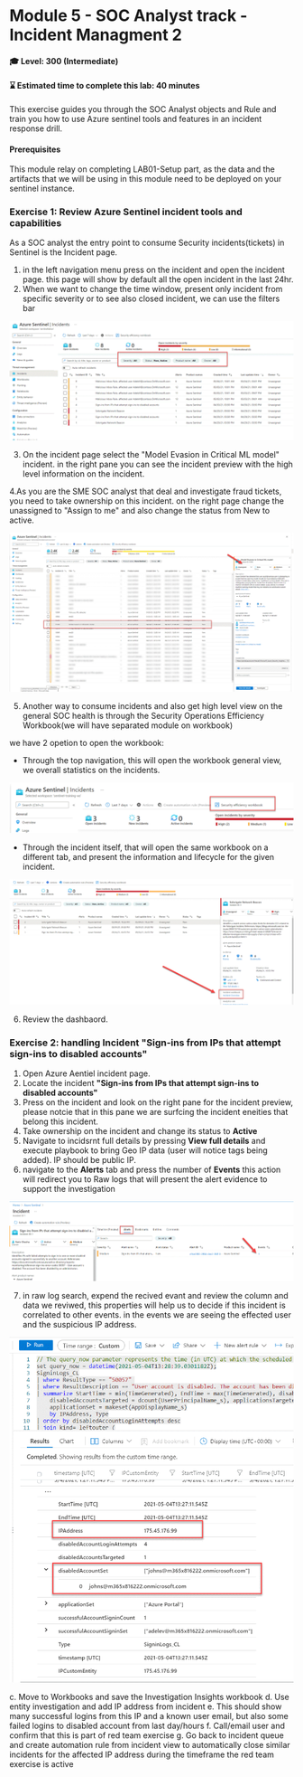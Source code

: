 # Module 5 - SOC Analyst track - Incident Managment 2 

#### 🎓 Level: 300 (Intermediate)
#### ⌛ Estimated time to complete this lab: 40 minutes

This exercise guides you through the SOC Analyst objects and Rule and train you how to use Azure sentinel tools and features in an incident response drill.

#### Prerequisites
This module relay on completing LAB01-Setup part, as the data and the artifacts that we will be using in this module need to be deployed on your sentinel instance.

### Exercise 1: Review Azure Sentinel incident tools and capabilities
As a SOC analyst the entry point to consume Security incidents(tickets) in Sentinel is the Incident page.
1.  in the left navigation menu press on the incident and open the incident page.
this page will show by default all the open incident in the last 24hr.
2. When we want to change the time window, present only incident from specific severity or to see also closed incident, we can use the filters bar


![Select Microsoft incident creation rule](../Images/m5-incident-filter.gif?raw=true)

3. On the incident page select the "Model Evasion in Critical ML model" incident.
in the right pane you can see the incident preview with the high level information on the incident. 

4.As you are the SME SOC analyst that deal and investigate fraud tickets, you need to take ownership on this incident.
on the right page change the unassigned to "Assign to me" and also change the status from New to active.
 
![Select Microsoft incident creation rule](../Images/m5-assigen_ticket.gif?raw=true)

5. Another way to consume incidents and also get high level view on the general SOC health is through the Security Operations Efficiency Workbook(we will have separated module on workbook)

we have 2 opetion to open the workbook:

- Through the top navigation, this will open the workbook general view, we overall statistics on the incidents.

![Select Microsoft incident creation rule](../Images/m5-SecurityOperationsEfficiency.gif?raw=true)

- Through the incident itself, that will open the same workbook on a different tab, and present the information and lifecycle for the given incident. 

![Select Microsoft incident creation rule](../Images/m5-SecurityOperationsEfficiency_incident.gif?raw=true)

6. Review the dashbaord.

### Exercise 2: handling Incident **"Sign-ins from IPs that attempt sign-ins to disabled accounts"**

1. Open Azure Aentiel incident page.
2. Locate the incident **"Sign-ins from IPs that attempt sign-ins to disabled accounts"**
3. Press on the incident and look on the right pane for the incident preview, please notcie that in this pane we are surfcing the incident eneities that belong this incident.
4. Take ownership on the incident and change its status to **Active**
5. Navigate to incidsrnt full details by pressing **View full details** and execute playbook to bring Geo IP data (user will notice tags being added). IP should be public IP.
6. navigate to the **Alerts** tab and press the number of **Events** this action will redirect you to Raw logs that will present the alert evidence to support the investigation 

![Select Microsoft incident creation rule](../Images/m5-select_events.gif?raw=true)

7. in raw log search, expend the recived evant and review the column and data we reviwed, this properties will help us to decide if this incident is correlated to other events.
in the events we are seeing the effected user and the suspicious IP address.

![Select Microsoft incident creation rule](../Images/m5-evidence.gif?raw=true)

c.	Move to Workbooks and save the Investigation Insights workbook 
d.	Use entity investigation and add IP address from incident
e.	This should show many successful logins from this IP and a known user email, but also some failed logins to disabled account from last day/hours 
f.	Call/email user and confirm that this is part of red team exercise
g.	Go back to incident queue and create automation rule from incident view to automatically close similar incidents for the affected IP address during the timeframe the red team exercise is active

